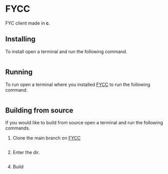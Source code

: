 # FYCC
FYC client made in **c**.

## Installing
To install open a terminal and run the following command.
```bash
```

## Running
To run open a terminal where you installed [FYCC]() to run the following command.
```bash
```

## Building from source
If you would like to build from source open a terminal and run the following commands.

1) Clone the main branch on [FYCC]()
```bash
```

2) Enter the dir.
```bash
```

4) Build
```bash

```
